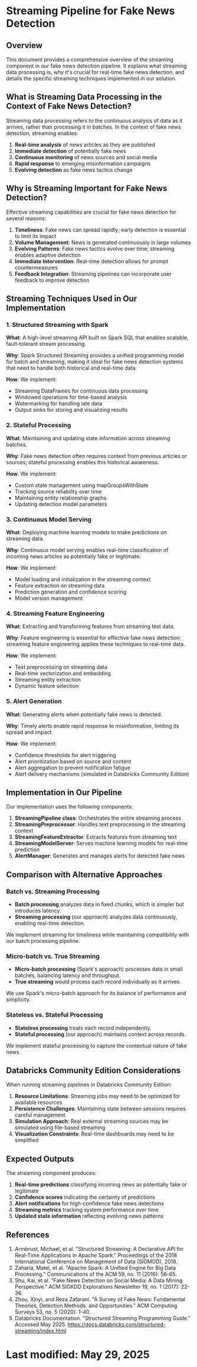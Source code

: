 # Streaming Pipeline for Fake News Detection

## Overview

This document provides a comprehensive overview of the streaming component in our fake news detection pipeline. It explains what streaming data processing is, why it's crucial for real-time fake news detection, and details the specific streaming techniques implemented in our solution.

## What is Streaming Data Processing in the Context of Fake News Detection?

Streaming data processing refers to the continuous analysis of data as it arrives, rather than processing it in batches. In the context of fake news detection, streaming enables:

1. **Real-time analysis** of news articles as they are published
2. **Immediate detection** of potentially fake news
3. **Continuous monitoring** of news sources and social media
4. **Rapid response** to emerging misinformation campaigns
5. **Evolving detection** as fake news tactics change

## Why is Streaming Important for Fake News Detection?

Effective streaming capabilities are crucial for fake news detection for several reasons:

1. **Timeliness**: Fake news can spread rapidly; early detection is essential to limit its impact
2. **Volume Management**: News is generated continuously in large volumes
3. **Evolving Patterns**: Fake news tactics evolve over time; streaming enables adaptive detection
4. **Immediate Intervention**: Real-time detection allows for prompt countermeasures
5. **Feedback Integration**: Streaming pipelines can incorporate user feedback to improve detection

## Streaming Techniques Used in Our Implementation

### 1. Structured Streaming with Spark

**What**: A high-level streaming API built on Spark SQL that enables scalable, fault-tolerant stream processing.

**Why**: Spark Structured Streaming provides a unified programming model for batch and streaming, making it ideal for fake news detection systems that need to handle both historical and real-time data.

**How**: We implement:
- Streaming DataFrames for continuous data processing
- Windowed operations for time-based analysis
- Watermarking for handling late data
- Output sinks for storing and visualizing results

### 2. Stateful Processing

**What**: Maintaining and updating state information across streaming batches.

**Why**: Fake news detection often requires context from previous articles or sources; stateful processing enables this historical awareness.

**How**: We implement:
- Custom state management using mapGroupsWithState
- Tracking source reliability over time
- Maintaining entity relationship graphs
- Updating detection model parameters

### 3. Continuous Model Serving

**What**: Deploying machine learning models to make predictions on streaming data.

**Why**: Continuous model serving enables real-time classification of incoming news articles as potentially fake or legitimate.

**How**: We implement:
- Model loading and initialization in the streaming context
- Feature extraction on streaming data
- Prediction generation and confidence scoring
- Model version management

### 4. Streaming Feature Engineering

**What**: Extracting and transforming features from streaming text data.

**Why**: Feature engineering is essential for effective fake news detection; streaming feature engineering applies these techniques to real-time data.

**How**: We implement:
- Text preprocessing on streaming data
- Real-time vectorization and embedding
- Streaming entity extraction
- Dynamic feature selection

### 5. Alert Generation

**What**: Generating alerts when potentially fake news is detected.

**Why**: Timely alerts enable rapid response to misinformation, limiting its spread and impact.

**How**: We implement:
- Confidence thresholds for alert triggering
- Alert prioritization based on source and content
- Alert aggregation to prevent notification fatigue
- Alert delivery mechanisms (simulated in Databricks Community Edition)

## Implementation in Our Pipeline

Our implementation uses the following components:

1. **StreamingPipeline class**: Orchestrates the entire streaming process
2. **StreamingPreprocessor**: Handles text preprocessing in the streaming context
3. **StreamingFeatureExtractor**: Extracts features from streaming text
4. **StreamingModelServer**: Serves machine learning models for real-time prediction
5. **AlertManager**: Generates and manages alerts for detected fake news

## Comparison with Alternative Approaches

### Batch vs. Streaming Processing

- **Batch processing** analyzes data in fixed chunks, which is simpler but introduces latency.
- **Streaming processing** (our approach) analyzes data continuously, enabling real-time detection.

We implement streaming for timeliness while maintaining compatibility with our batch processing pipeline.

### Micro-batch vs. True Streaming

- **Micro-batch processing** (Spark's approach) processes data in small batches, balancing latency and throughput.
- **True streaming** would process each record individually as it arrives.

We use Spark's micro-batch approach for its balance of performance and simplicity.

### Stateless vs. Stateful Processing

- **Stateless processing** treats each record independently.
- **Stateful processing** (our approach) maintains context across records.

We implement stateful processing to capture the contextual nature of fake news.

## Databricks Community Edition Considerations

When running streaming pipelines in Databricks Community Edition:

1. **Resource Limitations**: Streaming jobs may need to be optimized for available resources
2. **Persistence Challenges**: Maintaining state between sessions requires careful management
3. **Simulation Approach**: Real external streaming sources may be simulated using file-based streaming
4. **Visualization Constraints**: Real-time dashboards may need to be simplified

## Expected Outputs

The streaming component produces:

1. **Real-time predictions** classifying incoming news as potentially fake or legitimate
2. **Confidence scores** indicating the certainty of predictions
3. **Alert notifications** for high-confidence fake news detections
4. **Streaming metrics** tracking system performance over time
5. **Updated state information** reflecting evolving news patterns

## References

1. Armbrust, Michael, et al. "Structured Streaming: A Declarative API for Real-Time Applications in Apache Spark." Proceedings of the 2018 International Conference on Management of Data (SIGMOD), 2018.
2. Zaharia, Matei, et al. "Apache Spark: A Unified Engine for Big Data Processing." Communications of the ACM 59, no. 11 (2016): 56-65.
3. Shu, Kai, et al. "Fake News Detection on Social Media: A Data Mining Perspective." ACM SIGKDD Explorations Newsletter 19, no. 1 (2017): 22-36.
4. Zhou, Xinyi, and Reza Zafarani. "A Survey of Fake News: Fundamental Theories, Detection Methods, and Opportunities." ACM Computing Surveys 53, no. 5 (2020): 1-40.
5. Databricks Documentation. "Structured Streaming Programming Guide." Accessed May 2025. https://docs.databricks.com/structured-streaming/index.html

# Last modified: May 29, 2025
